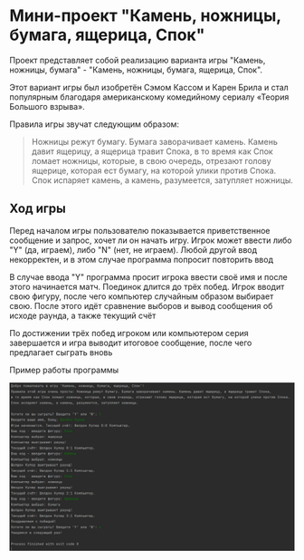 # Мини-проект "Камень, ножницы, бумага, ящерица, Спок"

Проект представляет собой реализацию варианта игры "Камень, ножницы, бумага" - "Камень, ножницы, бумага, ящерица, Спок".

Этот вариант игры был изобретён Сэмом Кассом и Карен Брила и стал популярным благодаря американскому комедийному сериалу «Теория Большого взрыва». 

Правила игры звучат следующим образом:

> Ножницы режут бумагу. Бумага заворачивает камень. Камень давит ящерицу, а ящерица травит Спока, в то время как Спок ломает ножницы, которые, в свою очередь, отрезают голову ящерице, которая ест бумагу, на которой улики против Спока. Спок испаряет камень, а камень, разумеется, затупляет ножницы.

## Ход игры

Перед началом игры пользователю показывается приветственное сообщение и запрос, хочет ли он начать игру. Игрок может ввести либо "Y" (да, играем), либо "N" (нет, не играем). Любой другой ввод некорректен, и в этом случае программа попросит повторить ввод

В случае ввода "Y" программа просит игрока ввести своё имя и после этого начинается матч. Поединок длится до трёх побед. Игрок вводит свою фигуру, после чего компьютер случайным образом выбирает свою. После этого идёт сравнение выборов и вывод сообщения об исходе раунда, а также текущий счёт

По достижении трёх побед игроком или компьютером серия завершается и игра выводит итоговое сообщение, после чего предлагает сыграть вновь

Пример работы программы

!["Пример работы программы"](https://github.com/ViktorUshkov/RPSLS/blob/main/example.JPG)